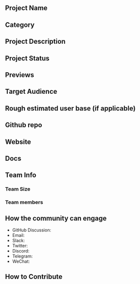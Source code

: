 ## Project Name <!-- Add your project name here with format "Project Name"-->

## Category 
<!--developer tooling, application, wallet, infrastructure, etc-->

## Project Description
<!--Describe your project in a few sentences. -->

## Project Status
<!--brainstorming, fundraising, under development, beta, shipped, etc-->

## Previews
<!--Add some screenshots to give a preview of your product-->

## Target Audience
<!--Describe who will be your project's users-->

## Rough estimated user base (if applicable)
<!--How many users do you have right now?-->

## Github repo
<!--Attach a link to your GitHub repo - open source is required! -->

## Website
<!--Link your website if available-->

## Docs
<!--Including a link to your project docs!-->

## Team Info
<!-- Introduce your amazing team - how many team members are working on this project and who are they?-->

### Team Size  

### Team members  

## How the community can engage
* GitHub Discussion: <!--Start a discussion with the community here: https://github.com/filecoin-project/community/discussions/new and attach the link!-->  
* Email:  
* Slack:  
* Twitter:  
* Discord:  
* Telegram:  
* WeChat:  

## How to Contribute
<!--How can the community contribute to your project?-->
